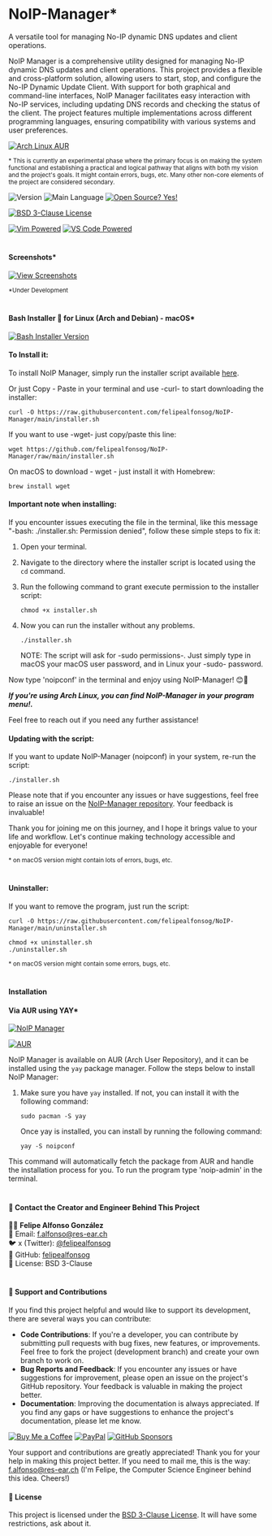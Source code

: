 # NoIP-Manager*
A versatile tool for managing No-IP dynamic DNS updates and client operations.

NoIP Manager is a comprehensive utility designed for managing No-IP dynamic DNS updates and client operations. This project provides a flexible and cross-platform solution, allowing users to start, stop, and configure the No-IP Dynamic Update Client. With support for both graphical and command-line interfaces, NoIP Manager facilitates easy interaction with No-IP services, including updating DNS records and checking the status of the client. The project features multiple implementations across different programming languages, ensuring compatibility with various systems and user preferences.

[![Arch Linux AUR](https://img.shields.io/badge/Arch_Linux_AUR-yes-brightgreen)](https://github.com/felipealfonsog/NoIP-Manager?tab=readme-ov-file#via-aur-using-yay)

<sub>* This is currently an experimental phase where the primary focus is on making the system functional and establishing a practical and logical pathway that aligns with both my vision and the project's goals. It might contain errors, bugs, etc. Many other non-core elements of the project are considered secondary.</sub>

![Version](https://img.shields.io/github/release/felipealfonsog/NoIP-Manager.svg?style=flat&color=blue)
![Main Language](https://img.shields.io/github/languages/top/felipealfonsog/NoIP-Manager.svg?style=flat&color=blue)
[![Open Source? Yes!](https://badgen.net/badge/Open%20Source%20%3F/Yes%21/blue?icon=github)](https://github.com/Naereen/badges/)


[![BSD 3-Clause License](https://img.shields.io/badge/License-BSD%203--Clause-blue.svg)](https://opensource.org/licenses/BSD-3-Clause)

<!--
[![GPL license](https://img.shields.io/badge/License-GPL-blue.svg)](http://perso.crans.org/besson/LICENSE.html)
-->

[![Vim Powered](https://img.shields.io/badge/Vim-Powered-%2311AB00.svg?logo=vim&logoColor=white)](https://www.vim.org)
[![VS Code Powered](https://img.shields.io/badge/VS%20Code-Powered-%23007ACC.svg?logo=visualstudiocode&logoColor=white)](https://code.visualstudio.com/)








#

#### Screenshots*

[![View Screenshots](https://img.shields.io/badge/View-Screenshots-green)](#)

<sub>*Under Development</sub>

<!-- 
#### Screenshot Linux

<p align="center">
  <img src="./images/novanav-cpp/sshot-linux-novanav-cpp.png" alt="Screenshot Linux" width="400" height="350">
</p>

<p align="center">
  <img src="./images/novanav-cpp/sshot-linux-novanav-cpp_2.png" alt="Screenshot Linux" width="400" height="350">
</p>


#### Screenshot macOS

<p align="center">
  <img src="./images/macos/sshot-2.png" alt="Screenshot macOS" width="400" height="350">
</p>

-->


#

#### Bash Installer 🚀 for Linux (Arch and Debian) - macOS*

[![Bash Installer Version](https://img.shields.io/badge/Bash%20Installer%20Version-Available-brightgreen)](#)

#### To Install it: 

To install NoIP Manager, simply run the installer script available [here](https://github.com/felipealfonsog/NoIP-Manager/raw/main/installer.sh).

Or just Copy - Paste in your terminal and use -curl- to start downloading the installer:

   ```
   curl -O https://raw.githubusercontent.com/felipealfonsog/NoIP-Manager/main/installer.sh
   ```

If you want to use -wget- just copy/paste this line:

   ```
   wget https://github.com/felipealfonsog/NoIP-Manager/raw/main/installer.sh
   ```

   On macOS to download - wget - just install it with Homebrew:

   ```
   brew install wget
   ```

#### Important note when installing:

If you encounter issues executing the file in the terminal, like this message "-bash: ./installer.sh: Permission denied", follow these simple steps to fix it:

1. Open your terminal.
2. Navigate to the directory where the installer script is located using the `cd` command.
3. Run the following command to grant execute permission to the installer script:

   ```
   chmod +x installer.sh
   ```
   
4. Now you can run the installer without any problems.

   ```
   ./installer.sh
   ```
   NOTE: The script will ask for -sudo permissions-. Just simply type in macOS your macOS user password, and in Linux your -sudo- password.

Now type 'noipconf' in the terminal and enjoy using NoIP-Manager! 😊🚀

***If you're using Arch Linux, you can find NoIP-Manager in your program menu!.***

Feel free to reach out if you need any further assistance!

#### Updating with the script: 

If you want to update NoIP-Manager (noipconf) in your system, re-run the script:

   ```
   ./installer.sh
   ```
Please note that if you encounter any issues or have suggestions, feel free to raise an issue on the [NoIP-Manager repository](https://github.com/felipealfonsog/NoIP-Manager/issues). Your feedback is invaluable!

Thank you for joining me on this journey, and I hope it brings value to your life and workflow. Let's continue making technology accessible and enjoyable for everyone!

<sub>* on macOS version might contain lots of errors, bugs, etc.</sub>


#

#### Uninstaller: 

If you want to remove the program, just run the script:

   ```
   curl -O https://raw.githubusercontent.com/felipealfonsog/NoIP-Manager/main/uninstaller.sh
   ```

   ```
   chmod +x uninstaller.sh
   ./uninstaller.sh
   ```

<sub>* on macOS version might contain some errors, bugs, etc.</sub>


#

#### Installation
#### Via AUR using YAY*

[![NoIP Manager](https://img.shields.io/badge/NoIP%20Manager-EE6352)](#)

[![AUR](https://img.shields.io/aur/version/noipconf)](https://aur.archlinux.org/packages/noipconf)

<!-- 
[![AUR](https://img.shields.io/aur/version/noipconf.svg)](https://aur.archlinux.org/packages/noipconf)


https://aur.archlinux.org/packages/noipconf
-->

NoIP Manager is available on AUR (Arch User Repository), and it can be installed using the `yay` package manager. Follow the steps below to install NoIP Manager:

1. Make sure you have `yay` installed. If not, you can install it with the following command:
   
   ```
   sudo pacman -S yay
   ```
   
   Once yay is installed, you can install by running the following command:
   
   ```
   yay -S noipconf
   ```

This command will automatically fetch the package from AUR and handle the installation process for you.
To run the program type 'noip-admin' in the terminal.


#


#### 🌟 Contact the Creator and Engineer Behind This Project



👨‍💻 **Felipe Alfonso González**  
📧 Email: [f.alfonso@res-ear.ch](mailto:f.alfonso@res-ear.ch)  
🐦 x (Twitter): [@felipealfonsog](https://twitter.com/felipealfonsog)  
🔗 GitHub: [felipealfonsog](https://github.com/felipealfonsog)  
📄 License: BSD 3-Clause  


#

#### 🤝 Support and Contributions

If you find this project helpful and would like to support its development, there are several ways you can contribute:

- **Code Contributions**: If you're a developer, you can contribute by submitting pull requests with bug fixes, new features, or improvements. Feel free to fork the project (development branch) and create your own branch to work on.
- **Bug Reports and Feedback**: If you encounter any issues or have suggestions for improvement, please open an issue on the project's GitHub repository. Your feedback is valuable in making the project better.
- **Documentation**: Improving the documentation is always appreciated. If you find any gaps or have suggestions to enhance the project's documentation, please let me know.

[![Buy Me a Coffee](https://img.shields.io/badge/Buy%20Me%20a%20Coffee-%E2%98%95-FFDD00?style=flat-square&logo=buy-me-a-coffee&logoColor=black)](https://www.buymeacoffee.com/felipealfonsog)
[![PayPal](https://img.shields.io/badge/Donate%20with-PayPal-00457C?style=flat-square&logo=paypal&logoColor=white)](https://www.paypal.me/felipealfonsog)
[![GitHub Sponsors](https://img.shields.io/badge/Sponsor%20me%20on-GitHub-%23EA4AAA?style=flat-square&logo=github-sponsors&logoColor=white)](https://github.com/sponsors/felipealfonsog)

Your support and contributions are greatly appreciated! Thank you for your help in making this project better. If you need to mail me, this is the way: f.alfonso@res-ear.ch (I'm Felipe, the Computer Science Engineer behind this idea. Cheers!)


#### 📄 License

This project is licensed under the [BSD 3-Clause License](LICENSE). It will have some restrictions, ask about it.


